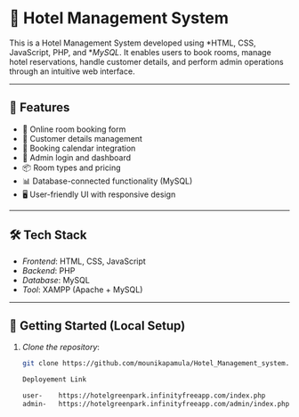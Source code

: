 # 🏨 Hotel Management System

This is a Hotel Management System developed using *HTML, CSS, JavaScript, PHP, and **MySQL*. It enables users to book rooms, manage hotel reservations, handle customer details, and perform admin operations through an intuitive web interface.

---

## 📌 Features

- 🧾 Online room booking form
- 🧍 Customer details management
- 📅 Booking calendar integration
- 🔐 Admin login and dashboard
- 📦 Room types and pricing
- 📊 Database-connected functionality (MySQL)
- 🖥 User-friendly UI with responsive design

---

## 🛠 Tech Stack

- *Frontend*: HTML, CSS, JavaScript
- *Backend*: PHP
- *Database*: MySQL
- *Tool*: XAMPP (Apache + MySQL)

---

## 🚀 Getting Started (Local Setup)

1. *Clone the repository*:
   ```bash
   git clone https://github.com/mounikapamula/Hotel_Management_system.git

   Deployement Link

   user-    https://hotelgreenpark.infinityfreeapp.com/index.php
   admin-   https://hotelgreenpark.infinityfreeapp.com/admin/index.php   

